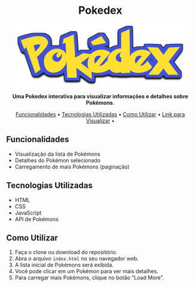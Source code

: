 <h1 align="center">Pokedex</h1>

<p align="center">
  <img src="/assets//images/readmeImg/pokedexLogo.png" alt="Pokedex">
</p>

<p align="center">
  <strong>Uma Pokedex interativa para visualizar informações e detalhes sobre Pokémons.</strong>
</p>

<p align="center">
  <a href="#funcionalidades">Funcionalidades</a> •
  <a href="#tecnologias-utilizadas">Tecnologias Utilizadas</a> •
  <a href="#como-utilizar">Como Utilizar</a> •
  <a href="#como-utilizar">Link para Visualizar</a> •

</p>

## Funcionalidades

- Visualização da lista de Pokémons
- Detalhes do Pokémon selecionado
- Carregamento de mais Pokémons (paginação)

## Tecnologias Utilizadas

- HTML
- CSS
- JavaScript
- API de Pokémons

## Como Utilizar

1. Faça o clone ou download do repositório.
2. Abra o arquivo `index.html` no seu navegador web.
3. A lista inicial de Pokémons será exibida.
4. Você pode clicar em um Pokémon para ver mais detalhes.
5. Para carregar mais Pokémons, clique no botão "Load More".



